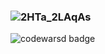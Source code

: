 ### ![2HTa_2LAqAs](https://user-images.githubusercontent.com/31863592/133092195-c4eaf771-a57d-447c-9c0d-422a5492099a.jpg)
![codewarsd badge](https://www.codewars.com/users/batemir/badges/large)
<!--
**batemir/batemir** is a ✨ _special_ ✨ repository because its `README.md` (this file) appears on your GitHub profile.

Here are some ideas to get you started:

- 🔭 I’m currently working on ...
- 🌱 I’m currently learning ...
- 👯 I’m looking to collaborate on ...
- 🤔 I’m looking for help with ...
- 💬 Ask me about ...
- 📫 How to reach me: ...
- 😄 Pronouns: ...
- ⚡ Fun fact: ...
-->

